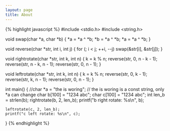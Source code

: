 ```yaml
---
layout: page
title: About 
---
```


{% highlight javascript %}
#include <stdio.h>
#include <string.h>

void swap(char *a, char *b)
{
    *a = *a ^ *b;
    *b = *a ^ *b;
    *a = *a ^ *b;
}

void reverse(char *str, int i, int j)
{
    for (; i < j; ++i, --j) 
        swap(&str[i], &str[j]);
}

void rightrotate(char *str, int k, int n)
{
    k = k % n;
    reverse(str, 0, n - k - 1);
    reverse(str, n - k, n - 1);
    reverse(str, 0, n - 1);
}

void leftrotate(char *str, int k, int n)
{
    k = k % n;
    reverse(str, 0, k - 1);
    reverse(str, k, n - 1);
    reverse(str, 0, n - 1);
}

int main()
{
    //char *a = "the is woring"; // the is woring is a const string, only *a can change
    char b[100] = "1234 abc";
    char c[100] = "1234 abc";
    int len_b = strlen(b);
    rightrotate(b, 2, len_b);
    printf("b right rotate: %s\n", b);

    leftrotate(c, 2, len_b);
    printf("c left rotate: %s\n", c);
}
{% endhighlight %}
